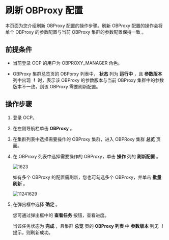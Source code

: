 刷新 OBProxy 配置
==================================

本页面为您介绍刷新 OBProxy 配置的操作步骤。刷新 OBProxy 配置的操作会将单个 OBProxy 的参数配置与当前 OBProxy 集群的参数配置保持一致 。

前提条件
-------------------------

* 当前登录 OCP 的用户为 OBPROXY_MANAGER 角色。

* OBProxy 集群总览页的 OBPorxy 列表中， **状态** 列为 **运行中** ，且 **参数版本** 列中出现 **！** 时，表示该 OBProxy 的参数版本与当前 OBProxy 集群中的参数版本不一致，则该 OBProxy 需要刷新配置。

操作步骤
-------------------------

1. 登录 OCP。

2. 在左侧导航栏单击 **OBProxy** 。

3. 在集群列表中选择需要操作的 OBProxy 集群，进入 OBPRoxy 集群 **总览** 页面。

4. 在 OBProxy 列表中选择需要操作的 OBProxy，单击 **操作** 列的 **刷新配置** 。

   ![1623](https://obbusiness-private.oss-cn-shanghai.aliyuncs.com/doc/img/ocp/401/%E5%88%B7%E6%96%B0obproxy%E9%85%8D%E7%BD%AE1.png)

   如有多个 OBProxy 的配置需刷新，您也可勾选多个 OBProxy，并单击 **批量刷新** 。

   ![11241629](https://obbusiness-private.oss-cn-shanghai.aliyuncs.com/doc/img/ocp/401/%E6%89%B9%E9%87%8F%E5%88%B7%E6%96%B0obproxy%E9%85%8D%E7%BD%AE1.png)

5. 在弹出框中选择 **确定** 。

   您可通过弹出框中的 **查看任务** 按钮，查看进度。

   当该任务状态为 **完成** ，且集群 **总览** 页的 **OBProxy 列表** 中 **参数版本** 列无 **！** 提示，则刷新成功。
